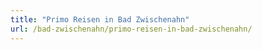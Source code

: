 ```yaml
---
title: "Primo Reisen in Bad Zwischenahn"
url: /bad-zwischenahn/primo-reisen-in-bad-zwischenahn/
---
```

